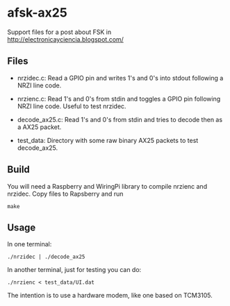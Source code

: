 afsk-ax25
=========

Support files for a post about FSK in http://electronicayciencia.blogspot.com/



Files
-----

- nrzidec.c: Read a GPIO pin and writes 1's and 0's into stdout following a NRZI line code.

- nrzienc.c: Read 1's and 0's from stdin and toggles a GPIO pin following NRZI line code. Useful to test nrzidec.

- decode_ax25.c: Read 1's and 0's from stdin and tries to decode then as a AX25 packet.

- test_data: Directory with some raw binary AX25 packets to test decode_ax25.


Build
-----

You will need a Raspberry and WiringPi library to compile nrzienc and nrzidec.
Copy files to Rapsberry and run 

	make


Usage
-----

In one terminal:

	./nrzidec | ./decode_ax25


In another terminal, just for testing you can do:

	./nrzienc < test_data/UI.dat

The intention is to use a hardware modem, like one based on TCM3105.


